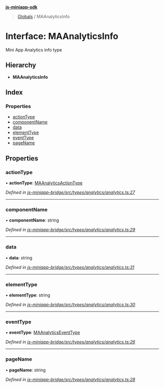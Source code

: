 **[js-miniapp-sdk](../README.md)**

> [Globals](../README.md) / MAAnalyticsInfo

# Interface: MAAnalyticsInfo

Mini App Analytics info type

## Hierarchy

* **MAAnalyticsInfo**

## Index

### Properties

* [actionType](maanalyticsinfo.md#actiontype)
* [componentName](maanalyticsinfo.md#componentname)
* [data](maanalyticsinfo.md#data)
* [elementType](maanalyticsinfo.md#elementtype)
* [eventType](maanalyticsinfo.md#eventtype)
* [pageName](maanalyticsinfo.md#pagename)

## Properties

### actionType

•  **actionType**: [MAAnalyticsActionType](../enums/maanalyticsactiontype.md)

*Defined in [js-miniapp-bridge/src/types/analytics/analytics.ts:27](https://github.com/rakutentech/js-miniapp/blob/4741025/js-miniapp-bridge/src/types/analytics/analytics.ts#L27)*

___

### componentName

•  **componentName**: string

*Defined in [js-miniapp-bridge/src/types/analytics/analytics.ts:29](https://github.com/rakutentech/js-miniapp/blob/4741025/js-miniapp-bridge/src/types/analytics/analytics.ts#L29)*

___

### data

•  **data**: string

*Defined in [js-miniapp-bridge/src/types/analytics/analytics.ts:31](https://github.com/rakutentech/js-miniapp/blob/4741025/js-miniapp-bridge/src/types/analytics/analytics.ts#L31)*

___

### elementType

•  **elementType**: string

*Defined in [js-miniapp-bridge/src/types/analytics/analytics.ts:30](https://github.com/rakutentech/js-miniapp/blob/4741025/js-miniapp-bridge/src/types/analytics/analytics.ts#L30)*

___

### eventType

•  **eventType**: [MAAnalyticsEventType](../enums/maanalyticseventtype.md)

*Defined in [js-miniapp-bridge/src/types/analytics/analytics.ts:26](https://github.com/rakutentech/js-miniapp/blob/4741025/js-miniapp-bridge/src/types/analytics/analytics.ts#L26)*

___

### pageName

•  **pageName**: string

*Defined in [js-miniapp-bridge/src/types/analytics/analytics.ts:28](https://github.com/rakutentech/js-miniapp/blob/4741025/js-miniapp-bridge/src/types/analytics/analytics.ts#L28)*
